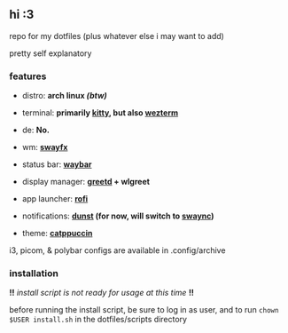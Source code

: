 ## hi :3

repo for my dotfiles (plus whatever else i may want to add)

pretty self explanatory

### features

- distro: **arch linux *(btw)***

- terminal: **primarily [kitty](https://github.com/kovidgoyal/kitty), but also [wezterm](https://github.com/wez/wezterm)**

- de: **No.**

- wm: **[swayfx](https://github.com/WillPower3309/swayfx)**

- status bar: **[waybar](https://github.com/Alexays/Waybar)**

- display manager: **[greetd](https://github.com/kennylevinsen/greetd) + wlgreet**

- app launcher: **[rofi](https://github.com/davatorium/rofi)**

- notifications: **[dunst](https://github.com/dunst-project/dunst) (for now, will switch to [swaync](https://github.com/ErikReider/SwayNotificationCenter))**

- theme: **[catppuccin](https://github.com/catppuccin/)**

i3, picom, & polybar configs are available in .config/archive

### installation

**!!** *install script is not ready for usage at this time* **!!**

before running the install script, be sure to log in as user, and to run `chown $USER install.sh` in the dotfiles/scripts directory

